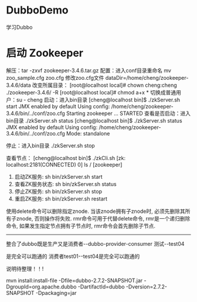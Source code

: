 # DubboDemo
学习Dubbo

# 启动 Zookeeper
解压：tar -zxvf zookeeper-3.4.6.tar.gz
配置：进入conf目录重命名 mv zoo_sample.cfg zoo.cfg
      修改zoo.cfg文件 dataDir=/home/cheng/zookeeper-3.4.6/data
改变所属目录：
      [root@localhost local]# chown cheng:cheng ./zookeeper-3.4.6/ -R
      [root@localhost local]# chmod a+x *
切换成普通用户：su - cheng
启动：进入bin目录
      [cheng@localhost bin]$ ./zkServer.sh start
      JMX enabled by default
      Using config: /home/cheng/zookeeper-3.4.6/bin/../conf/zoo.cfg
      Starting zookeeper ... STARTED
查看是否启动：进入bin目录 ./zkServer.sh status
      [cheng@localhost bin]$  ./zkServer.sh status
      JMX enabled by default
      Using config: /home/cheng/zookeeper-3.4.6/bin/../conf/zoo.cfg
      Mode: standalone

停止：进入bin目录 ./zkServer.sh stop

查看节点：
[cheng@localhost bin]$ ./zkCli.sh
[zk: localhost:2181(CONNECTED) 0] ls /
[zookeeper]


1. 启动ZK服务:       sh bin/zkServer.sh start
2. 查看ZK服务状态:   sh bin/zkServer.sh status
3. 停止ZK服务:       sh bin/zkServer.sh stop
4. 重启ZK服务:       sh bin/zkServer.sh restart


使用delete命令可以删除指定znode. 当该znode拥有子znode时, 必须先删除其所有子znode, 否则操作将失败.
rmr命令可用于代替delete命令, rmr是一个递归删除命令, 如果发生指定节点拥有子节点时, rmr命令会首先删除子节点.

---
整合了dubbo既是生产又是消费者--dubbo-provider-consumer 测试--test04

是完全可以跑通的 消费者test01--test04是完全可以跑通的

说明待整理！！!


mvn install:install-file -Dfile=dubbo-2.7.2-SNAPSHOT.jar -DgroupId=org.apache.dubbo -DartifactId=dubbo -Dversion=2.7.2-SNAPSHOT -Dpackaging=jar
